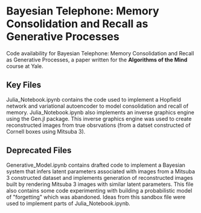 # Bayesian Telephone: Memory Consolidation and Recall as Generative Processes

Code availability for Bayesian Telephone: Memory Consolidation and Recall as Generative Processes, a paper written for the **Algorithms of the Mind** course at Yale. 

## Key Files

Julia_Notebook.ipynb contains the code used to implement a Hopfield network and variational autoencoder to model consolidation and recall of memory. Julia_Notebook.ipynb also implements an inverse graphics engine using the Gen.jl package. This inverse graphics engine was used to create reconstructed images from true obsrvations (from a datset constructed of Cornell boxes using Mitsuba 3). 

## Deprecated Files

Generative_Model.ipynb contains drafted code to implement a Bayesian system that infers latent parameters associated with images from a Mitsuba 3 constructed dataset and implements generation of reconstructed images built by rendering Mitsuba 3 images with similar latent parameters. This file also contains some code experimenting with building a probabilistic model of "forgetting" which was abandoned. Ideas from this sandbox file were used to implement parts of Julia_Notebook.ipynb. 
